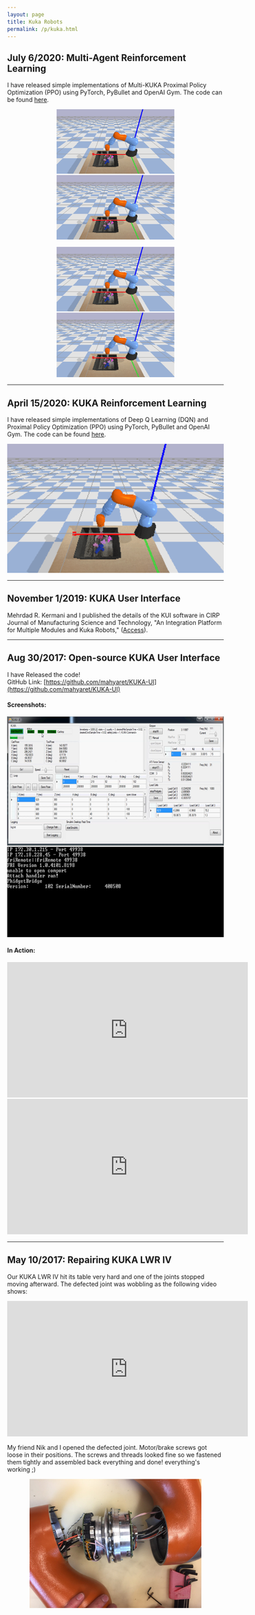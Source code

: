 ```yaml
---
layout: page
title: Kuka Robots
permalink: /p/kuka.html
---
```



July 6/2020: Multi-Agent Reinforcement Learning
------------------------------------------
I have released simple implementations of Multi-KUKA Proximal Policy Optimization (PPO) using PyTorch, PyBullet and OpenAI Gym. The code can be found [here](https://github.com/mahyaret/kuka_r).
<p align="center">
<img src="/img/kuka/kuka.gif" height="150">
<img src="/img/kuka/kuka.gif" height="150">
</p>
<p align="center">
<img src="/img/kuka/kuka.gif" height="150">
<img src="/img/kuka/kuka.gif" height="150">
</p>


* * *

April 15/2020: KUKA Reinforcement Learning
------------------------------------------
I have released simple implementations of Deep Q Learning (DQN) and Proximal Policy Optimization (PPO) using PyTorch, PyBullet and OpenAI Gym. The code can be found [here](https://github.com/mahyaret/kuka_r).
<p align="center">
<img src="/img/kuka/kuka.gif" height="300">
</p>


* * *

November 1/2019: KUKA User Interface
------------------------------

Mehrdad R. Kermani and I published the details of the KUI software in CIRP Journal of Manufacturing Science and Technology, "An Integration Platform for Multiple Modules and Kuka Robots,"  ([Access](https://www.sciencedirect.com/science/article/abs/pii/S1755581719300355)). 

* * *

Aug 30/2017: Open-source KUKA User Interface
--------------------------------------------

I have Released the code!  
GitHub Link: [https://github.com/mahyaret/KUKA-UI](https://github.com/mahyaret/KUKA-UI)  

#### Screenshots:

<p align="center">
<img src="/img/kuka/guiScreenShot.png" height="300">
<img src="/img/kuka/cmdScreenShot.png" height="210">
</p>

  

#### In Action:

  <div style="text-align: center;">
<iframe allowfullscreen="allowfullscreen" frameborder="0" height="315" src="https://www.youtube.com/embed/2uZ6xMaOPbs" width="560"></iframe> <iframe allowfullscreen="allowfullscreen" frameborder="0" height="315" src="https://www.youtube.com/embed/vEYGTlQS7Z0" width="560"></iframe></div>

* * *

May 10/2017: Repairing KUKA LWR IV
----------------------------------

Our KUKA LWR IV hit its table very hard and one of the joints stopped moving afterward. The defected joint was wobbling as the following video shows:

  
<div style="text-align: center;">
<iframe allowfullscreen="allowfullscreen" frameborder="0" height="315" src="https://www.youtube.com/embed/JxRSM5okypc" width="560"></iframe></div>

  
My friend Nik and I opened the defected joint. Motor/brake screws got loose in their positions. The screws and threads looked fine so we fastened them tightly and assembled back everything and done! everything's working ;)

<p align="center">
<img src="/img/kuka/IMG_7376.jpg" height="300">
</p>  
